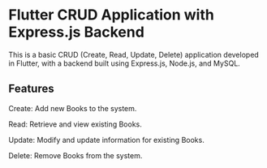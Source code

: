 # Flutter CRUD Application with Express.js Backend
This is a basic CRUD (Create, Read, Update, Delete) application developed in Flutter, with a backend built using Express.js, Node.js, and MySQL.

## Features
Create: Add new Books to the system.

Read: Retrieve and view existing Books.

Update: Modify and update information for existing Books.

Delete: Remove Books from the system.
